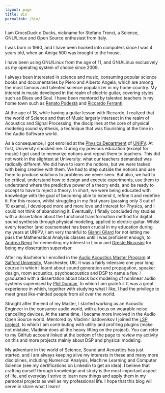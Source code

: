 ```yaml
---
layout: page
title: Bio
permalink: /bio/
---
```


I am CrocoDuck o'Ducks, nickname for Stefano Tronci, a Science, GNU/Linux and Open Source enthusiast from Italy.

I was born in 1990, and I have been hooked into computers since I was 4 years old, when an Amiga 500 was brought to the house.

I have been using GNU/Linux from the age of 11, and GNU/Linux exclusively as my operating system of choice since 2009.

I always been interested in science and music, consuming popular science books and documentaries by Piero and Alberto Angela, which are among the most famous and talented science popularizer in my home country. My interest in music developed in the realm of electric guitar, covering styles such as Blues and Soul. I have been mentored by talented teachers in my home town such as [Renato Podestà][renato] and [Riccardo Ferranti][ricky-ferranti].

At the age of 18, while having a guitar lesson with Riccardo, I realized that the world of Science and that of Music largerly intersect in the realm of Acoustics and Signal Processing, the disciplines at the core of physical modeling sound synthesis, a technique that was flourishing at the time in the Audio Software world.

As a consequence, I got enrolled at the [Physics Department][dipartimento] of [UNIPV][unipv]. At first, University shocked me. During my previous education (except for music) I got used to memorize notions and repeat them to teachers. This did not work in the slightest at University: what our teachers demanded was radically different. We did have to learn the notions, but we were tasked with being creative with them. We had to step outside the notions and use them to produce solutions to problems we never seen. But also, we had to be critical, understand how to design and execute experiments, use them to understand where the predictive power of a theory ends, and be ready to accept to have to reject a theory. In short, we were being educated with knowledge with the goal of becoming able to extend it, refine it and redefine it. For this reason, whilst struggling in my first years (passing only 3 out of 10 exams), I developed more and more love and interest for Physics, and I could not think of abandoning it. Eventually, I finally concluded my studies with a dissertation about the functional transformation method for digital sound synthesis through physical modeling, applied to electric guitar. Whilst every teacher (and coursemate) has been crucial in my education during my years at UNIPV, I am very thankful to [Gianni Gilard][gila] for not letting me pass the Mathematical Analysis classes until I was proficient enough, to [Andrea Negri][negri] for cementing my interest in Linux and [Oreste Nicrosini][oreste] for being my dissertation supervisor.

After my Bachelor's I enrolled in the [Audio Acoustics Master Program][master] at [Salford University][salford], Manchester, UK. It was a fairly intensive one year long course in which I learnt about sound generation and propagation, speaker design, room acoustics, psychoacoustics and DSP to name a few. I graduated with a dissertation about black box modeling of nonlinear audio systems supervised by [Phil Duncan][phil], to which I am grateful. It was a great experience in which, together with studying what I like, I had the privilege to meet great like-minded people from all over the world.

Straight after the end of my Master, I started working as an Acoustic Engineer in the consumer audio world, with a focus on wearable noise cancelling devices. At the same time, I became more involved in the Audio Open Source world. Mentored by Vladimir Sadovnikov I joined the [LSP project][lsp], to which I am contributing with utility and profiling plugins (make not mistake, Vladimir does all the heavy lifting on the project). You can refer to my GitHub account linked at the bottom of the page to review my activity on this and more projects mainly about DSP and physical modeling.

My adventure in the world of Science, Sound and Acoustics has just started, and I am always keeping alive my interests in these and many more disciplines, including Numerical Analysis, Machine Learning and Computer Science (see my certifications on Linkedin to get an idea). I believe that crafting ourself through knowledge and study is the most important aspect of life, and everyday I strive to learn new things and apply them in my personal projects as well as my professional life. I hope that this blog will serve in share what I learn!

[lsp]: https://lsp-plug.in/
[phil]: http://www.salford.ac.uk/computing-science-engineering/cse-academics/philip-duncan
[master]: https://beta.salford.ac.uk/courses/postgraduate/audio-acoustics
[salford]: https://www.salford.ac.uk/
[oreste]: http://fisica.unipv.it/personale/Persona.php?ID=271
[negri]: http://fisica.unipv.it/personale/Persona.php?ID=257
[gila]: http://www-dimat.unipv.it/gilardi/
[dipartimento]: http://fisica.unipv.it/EN_index.php
[unipv]: https://web.unipv.it/
[renato]: http://www.renatopodesta.com/
[ricky-ferranti]: https://www.riccardoferranti.com/

